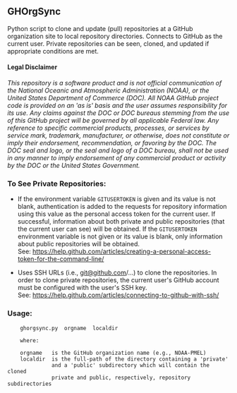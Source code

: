 ## GHOrgSync
Python script to clone and update (pull) repositories at a GitHub organization site to local 
repository directories.  Connects to GitHub as the current user.  Private repositories can 
be seen, cloned, and updated if appropriate conditions are met.

#### Legal Disclaimer
*This repository is a software product and is not official communication 
of the National Oceanic and Atmospheric Administration (NOAA), or the 
United States Department of Commerce (DOC).  All NOAA GitHub project 
code is provided on an 'as is' basis and the user assumes responsibility 
for its use.  Any claims against the DOC or DOC bureaus stemming from 
the use of this GitHub project will be governed by all applicable Federal 
law.  Any reference to specific commercial products, processes, or services 
by service mark, trademark, manufacturer, or otherwise, does not constitute 
or imply their endorsement, recommendation, or favoring by the DOC. 
The DOC seal and logo, or the seal and logo of a DOC bureau, shall not 
be used in any manner to imply endorsement of any commercial product 
or activity by the DOC or the United States Government.*

### To See Private Repositories:
- If the environment variable `GITUSERTOKEN` is given and its value is not blank, authentication 
  is added to the requests for repository information using this value as the personal access 
  token for the current user.  If successful, information about both private and public repositories 
  (that the current user can see) will be obtained.  If the `GITUSERTOKEN` environment variable 
  is not given or its value is blank, only information about public repositories will be obtained.  
  See: https://help.github.com/articles/creating-a-personal-access-token-for-the-command-line/

- Uses SSH URLs (i.e., git@github.com/...) to clone the repositories.  In order to clone private 
  repositories, the current user's GitHub account must be configured with the user's SSH key.  
  See: https://help.github.com/articles/connecting-to-github-with-ssh/

### Usage:
```
    ghorgsync.py  orgname  localdir

    where:

    orgname   is the GitHub organization name (e.g., NOAA-PMEL)  
    localdir  is the full-path of the directory containing a 'private'
              and a 'public' subdirectory which will contain the cloned   
              private and public, respectively, repository subdirectories
```
